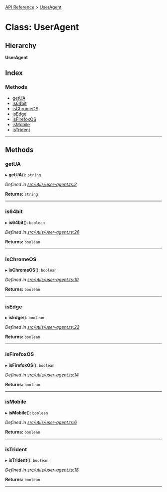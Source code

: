 [API Reference](../README.md) > [UserAgent](../classes/useragent.md)

# Class: UserAgent

## Hierarchy

**UserAgent**

## Index

### Methods

* [getUA](useragent.md#getua)
* [is64bit](useragent.md#is64bit)
* [isChromeOS](useragent.md#ischromeos)
* [isEdge](useragent.md#isedge)
* [isFirefoxOS](useragent.md#isfirefoxos)
* [isMobile](useragent.md#ismobile)
* [isTrident](useragent.md#istrident)

---

## Methods

<a id="getua"></a>

###  getUA

▸ **getUA**(): `string`

*Defined in [src/utils/user-agent.ts:2](https://github.com/repux/repux-lib/blob/7e923cd/src/utils/user-agent.ts#L2)*

**Returns:** `string`

___
<a id="is64bit"></a>

###  is64bit

▸ **is64bit**(): `boolean`

*Defined in [src/utils/user-agent.ts:26](https://github.com/repux/repux-lib/blob/7e923cd/src/utils/user-agent.ts#L26)*

**Returns:** `boolean`

___
<a id="ischromeos"></a>

###  isChromeOS

▸ **isChromeOS**(): `boolean`

*Defined in [src/utils/user-agent.ts:10](https://github.com/repux/repux-lib/blob/7e923cd/src/utils/user-agent.ts#L10)*

**Returns:** `boolean`

___
<a id="isedge"></a>

###  isEdge

▸ **isEdge**(): `boolean`

*Defined in [src/utils/user-agent.ts:22](https://github.com/repux/repux-lib/blob/7e923cd/src/utils/user-agent.ts#L22)*

**Returns:** `boolean`

___
<a id="isfirefoxos"></a>

###  isFirefoxOS

▸ **isFirefoxOS**(): `boolean`

*Defined in [src/utils/user-agent.ts:14](https://github.com/repux/repux-lib/blob/7e923cd/src/utils/user-agent.ts#L14)*

**Returns:** `boolean`

___
<a id="ismobile"></a>

###  isMobile

▸ **isMobile**(): `boolean`

*Defined in [src/utils/user-agent.ts:6](https://github.com/repux/repux-lib/blob/7e923cd/src/utils/user-agent.ts#L6)*

**Returns:** `boolean`

___
<a id="istrident"></a>

###  isTrident

▸ **isTrident**(): `boolean`

*Defined in [src/utils/user-agent.ts:18](https://github.com/repux/repux-lib/blob/7e923cd/src/utils/user-agent.ts#L18)*

**Returns:** `boolean`

___

